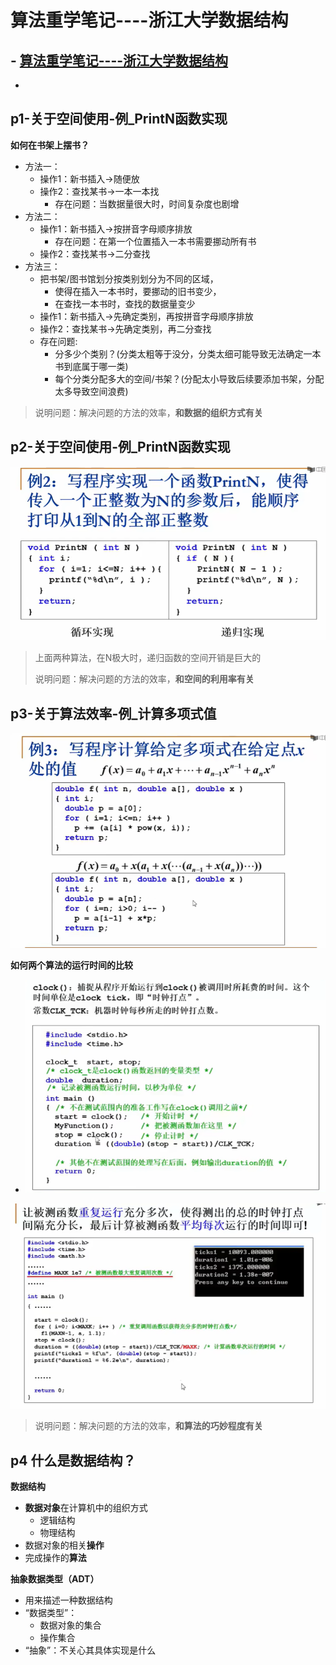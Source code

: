 # 算法重学笔记----浙江大学数据结构

## - [算法重学笔记----浙江大学数据结构](#算法重学笔记----浙江大学数据结构)

- [](#)

## p1-关于空间使用-例_PrintN函数实现

**如何在书架上摆书？**

- 方法一：
  - 操作1：新书插入->随便放
  - 操作2：查找某书->一本一本找
    - 存在问题：当数据量很大时，时间复杂度也剧增
- 方法二：
  - 操作1：新书插入->按拼音字母顺序排放
    - 存在问题：在第一个位置插入一本书需要挪动所有书
  - 操作2：查找某书->二分查找
- 方法三：
  - 把书架/图书馆划分按类别划分为不同的区域，
    - 使得在插入一本书时，要挪动的旧书变少，
    - 在查找一本书时，查找的数据量变少
  - 操作1：新书插入->先确定类别，再按拼音字母顺序排放
  - 操作2：查找某书->先确定类别，再二分查找
  - 存在问题:
    - 分多少个类别？(分类太粗等于没分，分类太细可能导致无法确定一本书到底属于哪一类)
    - 每个分类分配多大的空间/书架？(分配太小导致后续要添加书架，分配太多导致空间浪费)

> 说明问题：解决问题的方法的效率，**和数据的组织方式有关**

## p2-关于空间使用-例_PrintN函数实现

![](./images/2023-11-13-15-56-20.png)

> 上面两种算法，在N极大时，递归函数的空间开销是巨大的
>
> 说明问题：解决问题的方法的效率，**和空间的利用率有关**

## p3-关于算法效率-例_计算多项式值

![](./images/2023-11-13-17-44-57.png)

**如何两个算法的运行时间的比较**

- ![](./images/2023-11-13-17-46-37.png)

![](./images/2023-11-13-17-48-09.png)

> 说明问题：解决问题的方法的效率，**和算法的巧妙程度有关**

## p4 什么是数据结构？

**数据结构**

- **数据对象**在计算机中的组织方式
  - 逻辑结构
  - 物理结构
- 数据对象的相关**操作**
- 完成操作的**算法**

**抽象数据类型（ADT）**

- 用来描述一种数据结构
- “数据类型”：
  - 数据对象的集合
  - 操作集合
- “抽象”：不关心其具体实现是什么
  